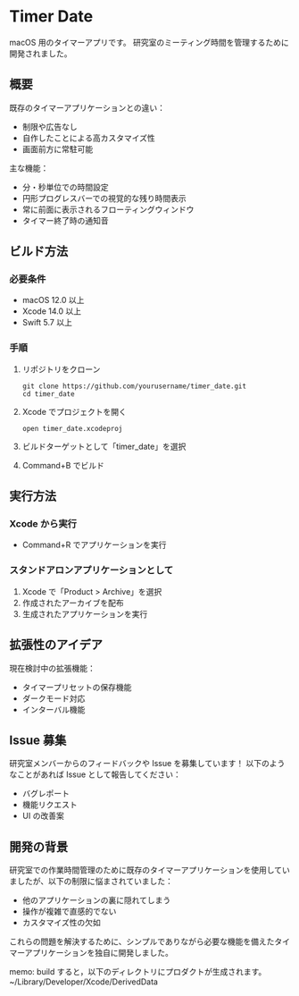 # Timer Date

macOS 用のタイマーアプリです。
研究室のミーティング時間を管理するために開発されました。

## 概要

既存のタイマーアプリケーションとの違い：

- 制限や広告なし
- 自作したことによる高カスタマイズ性
- 画面前方に常駐可能

主な機能：

- 分・秒単位での時間設定
- 円形プログレスバーでの視覚的な残り時間表示
- 常に前面に表示されるフローティングウィンドウ
- タイマー終了時の通知音

## ビルド方法

### 必要条件

- macOS 12.0 以上
- Xcode 14.0 以上
- Swift 5.7 以上

### 手順

1. リポジトリをクローン

   ```
   git clone https://github.com/yourusername/timer_date.git
   cd timer_date
   ```

2. Xcode でプロジェクトを開く

   ```
   open timer_date.xcodeproj
   ```

3. ビルドターゲットとして「timer_date」を選択

4. Command+B でビルド

## 実行方法

### Xcode から実行

- Command+R でアプリケーションを実行

### スタンドアロンアプリケーションとして

1. Xcode で「Product > Archive」を選択
2. 作成されたアーカイブを配布
3. 生成されたアプリケーションを実行

## 拡張性のアイデア

現在検討中の拡張機能：

- タイマープリセットの保存機能
- ダークモード対応
- インターバル機能

## Issue 募集

研究室メンバーからのフィードバックや Issue を募集しています！
以下のようなことがあれば Issue として報告してください：

- バグレポート
- 機能リクエスト
- UI の改善案

## 開発の背景

研究室での作業時間管理のために既存のタイマーアプリケーションを使用していましたが、以下の制限に悩まされていました：

- 他のアプリケーションの裏に隠れてしまう
- 操作が複雑で直感的でない
- カスタマイズ性の欠如

これらの問題を解決するために、シンプルでありながら必要な機能を備えたタイマーアプリケーションを独自に開発しました。

memo:
build すると，以下のディレクトリにプロダクトが生成されます。
~/Library/Developer/Xcode/DerivedData
